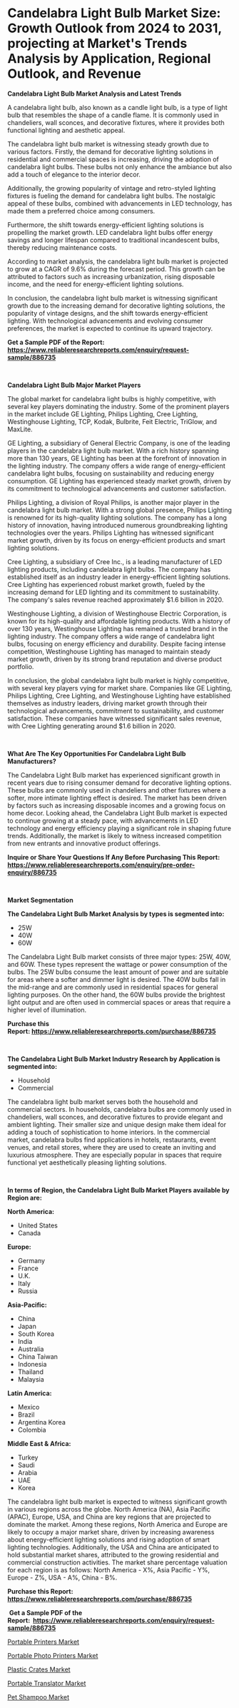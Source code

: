 <p><h1>Candelabra Light Bulb Market Size: Growth Outlook from 2024 to 2031, projecting at Market's Trends Analysis by Application, Regional Outlook, and Revenue</h1></p><p><strong>Candelabra Light Bulb Market Analysis and Latest Trends</strong></p>
<p><p>A candelabra light bulb, also known as a candle light bulb, is a type of light bulb that resembles the shape of a candle flame. It is commonly used in chandeliers, wall sconces, and decorative fixtures, where it provides both functional lighting and aesthetic appeal.</p><p>The candelabra light bulb market is witnessing steady growth due to various factors. Firstly, the demand for decorative lighting solutions in residential and commercial spaces is increasing, driving the adoption of candelabra light bulbs. These bulbs not only enhance the ambiance but also add a touch of elegance to the interior decor.</p><p>Additionally, the growing popularity of vintage and retro-styled lighting fixtures is fueling the demand for candelabra light bulbs. The nostalgic appeal of these bulbs, combined with advancements in LED technology, has made them a preferred choice among consumers.</p><p>Furthermore, the shift towards energy-efficient lighting solutions is propelling the market growth. LED candelabra light bulbs offer energy savings and longer lifespan compared to traditional incandescent bulbs, thereby reducing maintenance costs.</p><p>According to market analysis, the candelabra light bulb market is projected to grow at a CAGR of 9.6% during the forecast period. This growth can be attributed to factors such as increasing urbanization, rising disposable income, and the need for energy-efficient lighting solutions.</p><p>In conclusion, the candelabra light bulb market is witnessing significant growth due to the increasing demand for decorative lighting solutions, the popularity of vintage designs, and the shift towards energy-efficient lighting. With technological advancements and evolving consumer preferences, the market is expected to continue its upward trajectory.</p></p>
<p><strong>Get a Sample PDF of the Report:&nbsp; <a href="https://www.reliableresearchreports.com/enquiry/request-sample/886735">https://www.reliableresearchreports.com/enquiry/request-sample/886735</a></strong></p>
<p>&nbsp;</p>
<p><strong>Candelabra Light Bulb Major Market Players</strong></p>
<p><p>The global market for candelabra light bulbs is highly competitive, with several key players dominating the industry. Some of the prominent players in the market include GE Lighting, Philips Lighting, Cree Lighting, Westinghouse Lighting, TCP, Kodak, Bulbrite, Feit Electric, TriGlow, and MaxLite.</p><p>GE Lighting, a subsidiary of General Electric Company, is one of the leading players in the candelabra light bulb market. With a rich history spanning more than 130 years, GE Lighting has been at the forefront of innovation in the lighting industry. The company offers a wide range of energy-efficient candelabra light bulbs, focusing on sustainability and reducing energy consumption. GE Lighting has experienced steady market growth, driven by its commitment to technological advancements and customer satisfaction.</p><p>Philips Lighting, a division of Royal Philips, is another major player in the candelabra light bulb market. With a strong global presence, Philips Lighting is renowned for its high-quality lighting solutions. The company has a long history of innovation, having introduced numerous groundbreaking lighting technologies over the years. Philips Lighting has witnessed significant market growth, driven by its focus on energy-efficient products and smart lighting solutions.</p><p>Cree Lighting, a subsidiary of Cree Inc., is a leading manufacturer of LED lighting products, including candelabra light bulbs. The company has established itself as an industry leader in energy-efficient lighting solutions. Cree Lighting has experienced robust market growth, fueled by the increasing demand for LED lighting and its commitment to sustainability. The company's sales revenue reached approximately $1.6 billion in 2020.</p><p>Westinghouse Lighting, a division of Westinghouse Electric Corporation, is known for its high-quality and affordable lighting products. With a history of over 130 years, Westinghouse Lighting has remained a trusted brand in the lighting industry. The company offers a wide range of candelabra light bulbs, focusing on energy efficiency and durability. Despite facing intense competition, Westinghouse Lighting has managed to maintain steady market growth, driven by its strong brand reputation and diverse product portfolio.</p><p>In conclusion, the global candelabra light bulb market is highly competitive, with several key players vying for market share. Companies like GE Lighting, Philips Lighting, Cree Lighting, and Westinghouse Lighting have established themselves as industry leaders, driving market growth through their technological advancements, commitment to sustainability, and customer satisfaction. These companies have witnessed significant sales revenue, with Cree Lighting generating around $1.6 billion in 2020.</p></p>
<p>&nbsp;</p>
<p><strong>What Are The Key Opportunities For Candelabra Light Bulb Manufacturers?</strong></p>
<p><p>The Candelabra Light Bulb market has experienced significant growth in recent years due to rising consumer demand for decorative lighting options. These bulbs are commonly used in chandeliers and other fixtures where a softer, more intimate lighting effect is desired. The market has been driven by factors such as increasing disposable incomes and a growing focus on home decor. Looking ahead, the Candelabra Light Bulb market is expected to continue growing at a steady pace, with advancements in LED technology and energy efficiency playing a significant role in shaping future trends. Additionally, the market is likely to witness increased competition from new entrants and innovative product offerings.</p></p>
<p><strong>Inquire or Share Your Questions If Any Before Purchasing This Report: <a href="https://www.reliableresearchreports.com/enquiry/pre-order-enquiry/886735">https://www.reliableresearchreports.com/enquiry/pre-order-enquiry/886735</a></strong></p>
<p>&nbsp;</p>
<p><strong>Market Segmentation</strong></p>
<p><strong>The Candelabra Light Bulb Market Analysis by types is segmented into:</strong></p>
<p><ul><li>25W</li><li>40W</li><li>60W</li></ul></p>
<p><p>The Candelabra Light Bulb market consists of three major types: 25W, 40W, and 60W. These types represent the wattage or power consumption of the bulbs. The 25W bulbs consume the least amount of power and are suitable for areas where a softer and dimmer light is desired. The 40W bulbs fall in the mid-range and are commonly used in residential spaces for general lighting purposes. On the other hand, the 60W bulbs provide the brightest light output and are often used in commercial spaces or areas that require a higher level of illumination.</p></p>
<p><strong>Purchase this Report:&nbsp;<a href="https://www.reliableresearchreports.com/purchase/886735">https://www.reliableresearchreports.com/purchase/886735</a></strong></p>
<p>&nbsp;</p>
<p><strong>The Candelabra Light Bulb Market Industry Research by Application is segmented into:</strong></p>
<p><ul><li>Household</li><li>Commercial</li></ul></p>
<p><p>The candelabra light bulb market serves both the household and commercial sectors. In households, candelabra bulbs are commonly used in chandeliers, wall sconces, and decorative fixtures to provide elegant and ambient lighting. Their smaller size and unique design make them ideal for adding a touch of sophistication to home interiors. In the commercial market, candelabra bulbs find applications in hotels, restaurants, event venues, and retail stores, where they are used to create an inviting and luxurious atmosphere. They are especially popular in spaces that require functional yet aesthetically pleasing lighting solutions.</p></p>
<p>&nbsp;</p>
<p><strong>In terms of Region, the Candelabra Light Bulb Market Players available by Region are:</strong></p>
<p>
    <p> <strong> North America: </strong>
        <ul>
            <li>United States</li>
            <li>Canada</li>
        </ul>
        </p> 
    <p> <strong> Europe: </strong>
        <ul>
            <li>Germany</li>
            <li>France</li>
            <li>U.K.</li>
            <li>Italy</li>
            <li>Russia</li>
        </ul>
        </p> 
    <p> <strong> Asia-Pacific: </strong>
        <ul>
            <li>China</li>
            <li>Japan</li>
            <li>South Korea</li>
            <li>India</li>
            <li>Australia</li>
            <li>China Taiwan</li>
            <li>Indonesia</li>
            <li>Thailand</li>
            <li>Malaysia</li>
        </ul>
        </p> 
    <p> <strong> Latin America: </strong>
        <ul>
            <li>Mexico</li>
            <li>Brazil</li>
            <li>Argentina Korea</li>
            <li>Colombia</li>
        </ul>
        </p> 
    <p> <strong> Middle East & Africa: </strong>
        <ul>
            <li>Turkey</li>
            <li>Saudi</li>
            <li>Arabia</li>
            <li>UAE</li>
            <li>Korea</li>
        </ul>
    </p>
    </p>
<p><p>The candelabra light bulb market is expected to witness significant growth in various regions across the globe. North America (NA), Asia Pacific (APAC), Europe, USA, and China are key regions that are projected to dominate the market. Among these regions, North America and Europe are likely to occupy a major market share, driven by increasing awareness about energy-efficient lighting solutions and rising adoption of smart lighting technologies. Additionally, the USA and China are anticipated to hold substantial market shares, attributed to the growing residential and commercial construction activities. The market share percentage valuation for each region is as follows: North America - X%, Asia Pacific - Y%, Europe - Z%, USA - A%, China - B%.</p></p>
<p><strong>Purchase this Report: <a href="https://www.reliableresearchreports.com/purchase/886735">https://www.reliableresearchreports.com/purchase/886735</a></strong></p>
<p>&nbsp;<strong>Get a Sample PDF of the Report:&nbsp;&nbsp;<a href="https://www.reliableresearchreports.com/enquiry/request-sample/886735">https://www.reliableresearchreports.com/enquiry/request-sample/886735</a></strong></p>
<p><strong></strong></p>
<p><p><a href="https://github.com/globismark/Market-Research-Report-List-1/blob/main/portable-printers-market.md">Portable Printers Market</a></p><p><a href="https://github.com/lylyparadise/Market-Research-Report-List-1/blob/main/portable-photo-printers-market.md">Portable Photo Printers Market</a></p><p><a href="https://github.com/mauripalmi/Market-Research-Report-List-1/blob/main/plastic-crates-market.md">Plastic Crates Market</a></p><p><a href="https://github.com/bmorecock/Market-Research-Report-List-1/blob/main/portable-translator-market.md">Portable Translator Market</a></p><p><a href="https://github.com/nathandecarvalho/Market-Research-Report-List-1/blob/main/pet-shampoo-market.md">Pet Shampoo Market</a></p></p>